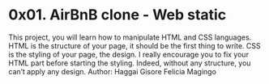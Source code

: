 # 0x01. AirBnB clone - Web static
This project, you will learn how to manipulate HTML and CSS languages. HTML is the structure of your page, it should be the first thing to write. CSS is the styling of your page, the design. I really encourage you to fix your HTML part before starting the styling. Indeed, without any structure, you can’t apply any design.
Author:
Haggai Gisore
Felicia Magingo